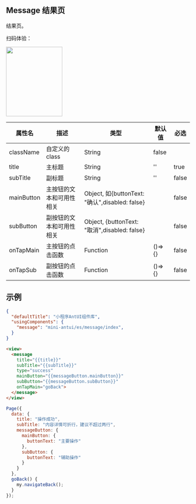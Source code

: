 ## Message 结果页

结果页。

扫码体验：

<img src="https://gw.alipayobjects.com/zos/rmsportal/RpfwagXuCiVLrUgVGSUK.jpeg" width="154" height="190" />


| 属性名 | 描述 | 类型 | 默认值 | 必选 |
|----- | ----- | ----- | ---- | ---- |
| className| 自定义的class | String| false |
| title | 主标题 | String  | '' | true |
| subTitle | 副标题 | String  | '' | false |
| mainButton | 主按钮的文本和可用性相关 | Object, 如{buttonText: "确认",disabled: false}   |  | false |
| subButton | 副按钮的文本和可用性相关 | Object, {buttonText: "取消",disabled: false}  |  | false | 
| onTapMain | 主按钮的点击函数 | Function  | ()=>{} | false |
| onTapSub | 副按钮的点击函数 | Function  | ()=>{} | false |

## 示例

```json
{
  "defaultTitle": "小程序AntUI组件库",
  "usingComponents": {
    "message": "mini-antui/es/message/index",
  }
}
```

```html
<view>
  <message
    title="{{title}}"
    subTitle="{{subTitle}}"
    type="success" 
    mainButton="{{messageButton.mainButton}}" 
    subButton="{{messageButton.subButton}}" 
    onTapMain="goBack">
  </message>
</view>
``` 

```javascript
Page({
  data: {
    title: "操作成功",
    subTitle: "内容详情可折行，建议不超过两行",
    messageButton: {
      mainButton: {
        buttonText: "主要操作"
      },
      subButton: {
        buttonText: "辅助操作"
      }
    }
  },
  goBack() {
    my.navigateBack();
  }
});
```